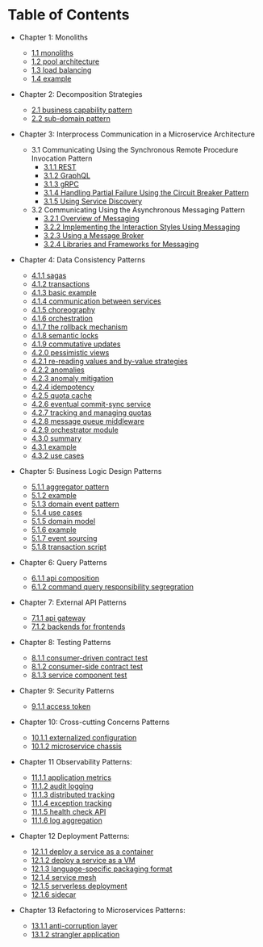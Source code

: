 # Table of Contents

- Chapter 1: Monoliths

  - [1.1 monoliths](https://github.com/xtraVanilla/ivyleaguecompsci/blob/main/CSCI_E97/1.1.md)
  - [1.2 pool architecture](https://github.com/xtraVanilla/ivyleaguecompsci/blob/main/CSCI_E97/1.2.md)
  - [1.3 load balancing](https://github.com/xtraVanilla/ivyleaguecompsci/blob/main/CSCI_E97/1.3.md)
  - [1.4 example](https://github.com/xtraVanilla/ivyleaguecompsci/blob/main/CSCI_E97/1.4.md)

- Chapter 2: Decomposition Strategies

  - [2.1 business capability pattern](https://github.com/xtraVanilla/ivyleaguecompsci/blob/main/CSCI_E97/2.1.md)
  - [2.2 sub-domain pattern](https://github.com/xtraVanilla/ivyleaguecompsci/blob/main/CSCI_E97/2.2.md)

- Chapter 3: Interprocess Communication in a Microservice Architecture

  - 3.1 Communicating Using the Synchronous Remote Procedure Invocation Pattern
    - [3.1.1 REST](https://github.com/xtraVanilla/ivyleaguecompsci/blob/main/CSCI_E97/3.1.1.md)
    - [3.1.2 GraphQL](https://github.com/xtraVanilla/ivyleaguecompsci/blob/main/CSCI_E97/3.1.2.md)
    - [3.1.3 gRPC](https://github.com/xtraVanilla/ivyleaguecompsci/blob/main/CSCI_E97/3.1.3.md)
    - [3.1.4 Handling Partial Failure Using the Circuit Breaker Pattern](https://github.com/xtraVanilla/ivyleaguecompsci/blob/main/CSCI_E97/3.1.4.md)
    - [3.1.5 Using Service Discovery](https://github.com/xtraVanilla/ivyleaguecompsci/blob/main/CSCI_E97/3.1.5.md)
  - 3.2 Communicating Using the Asynchronous Messaging Pattern
    - [3.2.1 Overview of Messaging](https://github.com/xtraVanilla/ivyleaguecompsci/blob/main/CSCI_E97/3.2.1.md)
    - [3.2.2 Implementing the Interaction Styles Using Messaging](https://github.com/xtraVanilla/ivyleaguecompsci/blob/main/CSCI_E97/3.2.2.md)
    - [3.2.3 Using a Message Broker](https://github.com/xtraVanilla/ivyleaguecompsci/blob/main/CSCI_E97/3.2.3.md)
    - [3.2.4 Libraries and Frameworks for Messaging](https://github.com/xtraVanilla/ivyleaguecompsci/blob/main/CSCI_E97/3.2.4.md)

- Chapter 4: Data Consistency Patterns

  - [4.1.1 sagas](https://github.com/xtraVanilla/ivyleaguecompsci/blob/main/CSCI_E97/4.1.1.md)
  - [4.1.2 transactions](https://github.com/xtraVanilla/ivyleaguecompsci/blob/main/CSCI_E97/4.1.2.md)
  - [4.1.3 basic example](https://github.com/xtraVanilla/ivyleaguecompsci/blob/main/CSCI_E97/4.1.3.md)
  - [4.1.4 communication between services](https://github.com/xtraVanilla/ivyleaguecompsci/blob/main/CSCI_E97/4.1.4.md)
  - [4.1.5 choreography](https://github.com/xtraVanilla/ivyleaguecompsci/blob/main/CSCI_E97/4.1.5.md)
  - [4.1.6 orchestration](https://github.com/xtraVanilla/ivyleaguecompsci/blob/main/CSCI_E97/4.1.6.md)
  - [4.1.7 the rollback mechanism](https://github.com/xtraVanilla/ivyleaguecompsci/blob/main/CSCI_E97/4.1.7.md)
  - [4.1.8 semantic locks](https://github.com/xtraVanilla/ivyleaguecompsci/blob/main/CSCI_E97/4.1.8.md)
  - [4.1.9 commutative updates](https://github.com/xtraVanilla/ivyleaguecompsci/blob/main/CSCI_E97/4.1.9.md)
  - [4.2.0 pessimistic views](https://github.com/xtraVanilla/ivyleaguecompsci/blob/main/CSCI_E97/4.2.0.md)
  - [4.2.1 re-reading values and by-value strategies](https://github.com/xtraVanilla/ivyleaguecompsci/blob/main/CSCI_E97/4.2.1.md)
  - [4.2.2 anomalies](https://github.com/xtraVanilla/ivyleaguecompsci/blob/main/CSCI_E97/4.2.2.md)
  - [4.2.3 anomaly mitigation](https://github.com/xtraVanilla/ivyleaguecompsci/blob/main/CSCI_E97/4.2.3.md)
  - [4.2.4 idempotency](https://github.com/xtraVanilla/ivyleaguecompsci/blob/main/CSCI_E97/4.2.4.md)
  - [4.2.5 quota cache](https://github.com/xtraVanilla/ivyleaguecompsci/blob/main/CSCI_E97/4.2.5.md)
  - [4.2.6 eventual commit-sync service](https://github.com/xtraVanilla/ivyleaguecompsci/blob/main/CSCI_E97/4.2.6.md)
  - [4.2.7 tracking and managing quotas](https://github.com/xtraVanilla/ivyleaguecompsci/blob/main/CSCI_E97/4.2.7.md)
  - [4.2.8 message queue middleware](https://github.com/xtraVanilla/ivyleaguecompsci/blob/main/CSCI_E97/4.2.8.md)
  - [4.2.9 orchestrator module](https://github.com/xtraVanilla/ivyleaguecompsci/blob/main/CSCI_E97/4.2.9.md)
  - [4.3.0 summary](https://github.com/xtraVanilla/ivyleaguecompsci/blob/main/CSCI_E97/4.3.0.md)
  - [4.3.1 example](https://github.com/xtraVanilla/ivyleaguecompsci/blob/main/CSCI_E97/4.3.1.md)
  - [4.3.2 use cases](https://github.com/xtraVanilla/ivyleaguecompsci/blob/main/CSCI_E97/4.3.2.md)

- Chapter 5: Business Logic Design Patterns

  - [5.1.1 aggregator pattern](https://github.com/xtraVanilla/ivyleaguecompsci/blob/main/CSCI_E97/5.1.1.md)
  - [5.1.2 example](https://github.com/xtraVanilla/ivyleaguecompsci/blob/main/CSCI_E97/5.1.2.md)
  - [5.1.3 domain event pattern](https://github.com/xtraVanilla/ivyleaguecompsci/blob/main/CSCI_E97/5.1.3.md)
  - [5.1.4 use cases](https://github.com/xtraVanilla/ivyleaguecompsci/blob/main/CSCI_E97/5.1.4.md)
  - [5.1.5 domain model](https://github.com/xtraVanilla/ivyleaguecompsci/blob/main/CSCI_E97/5.1.5.md)
  - [5.1.6 example](https://github.com/xtraVanilla/ivyleaguecompsci/blob/main/CSCI_E97/5.1.6.md)
  - [5.1.7 event sourcing](https://github.com/xtraVanilla/ivyleaguecompsci/blob/main/CSCI_E97/5.1.7.md)
  - [5.1.8 transaction script](https://github.com/xtraVanilla/ivyleaguecompsci/blob/main/CSCI_E97/5.1.8.md)

- Chapter 6: Query Patterns

  - [6.1.1 api composition](https://github.com/xtraVanilla/ivyleaguecompsci/blob/main/CSCI_E97/6.1.1.md)
  - [6.1.2 command query responsibility segregration](https://github.com/xtraVanilla/ivyleaguecompsci/blob/main/CSCI_E97/6.1.2.md)

- Chapter 7: External API Patterns

  - [7.1.1 api gateway](https://github.com/xtraVanilla/ivyleaguecompsci/blob/main/CSCI_E97/7.1.1.md)
  - [7.1.2 backends for frontends](https://github.com/xtraVanilla/ivyleaguecompsci/blob/main/CSCI_E97/7.1.2.md)

- Chapter 8: Testing Patterns

  - [8.1.1 consumer-driven contract test](https://github.com/xtraVanilla/ivyleaguecompsci/blob/main/CSCI_E97/8.1.1.md)
  - [8.1.2 consumer-side contract test](https://github.com/xtraVanilla/ivyleaguecompsci/blob/main/CSCI_E97/8.1.2.md)
  - [8.1.3 service component test](https://github.com/xtraVanilla/ivyleaguecompsci/blob/main/CSCI_E97/8.1.3.md)

- Chapter 9: Security Patterns

  - [9.1.1 access token](https://github.com/xtraVanilla/ivyleaguecompsci/blob/main/CSCI_E97/9.1.1.md)

- Chapter 10: Cross-cutting Concerns Patterns

  - [10.1.1 externalized configuration](https://github.com/xtraVanilla/ivyleaguecompsci/blob/main/CSCI_E97/10.1.1.md)
  - [10.1.2 microservice chassis](https://github.com/xtraVanilla/ivyleaguecompsci/blob/main/CSCI_E97/10.1.2.md)

- Chapter 11 Observability Patterns:

  - [11.1.1 application metrics](https://github.com/xtraVanilla/ivyleaguecompsci/blob/main/CSCI_E97/11.1.1.md)
  - [11.1.2 audit logging](https://github.com/xtraVanilla/ivyleaguecompsci/blob/main/CSCI_E97/11.1.2.md)
  - [11.1.3 distributed tracking](https://github.com/xtraVanilla/ivyleaguecompsci/blob/main/CSCI_E97/11.1.3.md)
  - [11.1.4 exception tracking](https://github.com/xtraVanilla/ivyleaguecompsci/blob/main/CSCI_E97/11.1.4.md)
  - [11.1.5 health check API](https://github.com/xtraVanilla/ivyleaguecompsci/blob/main/CSCI_E97/11.1.5.md)
  - [11.1.6 log aggregation](https://github.com/xtraVanilla/ivyleaguecompsci/blob/main/CSCI_E97/11.1.6.md)

- Chapter 12 Deployment Patterns:

  - [12.1.1 deploy a service as a container](https://github.com/xtraVanilla/ivyleaguecompsci/blob/main/CSCI_E97/12.1.1.md)
  - [12.1.2 deploy a service as a VM](https://github.com/xtraVanilla/ivyleaguecompsci/blob/main/CSCI_E97/12.1.2.md)
  - [12.1.3 language-specific packaging format](https://github.com/xtraVanilla/ivyleaguecompsci/blob/main/CSCI_E97/12.1.3.md)
  - [12.1.4 service mesh](https://github.com/xtraVanilla/ivyleaguecompsci/blob/main/CSCI_E97/12.1.4.md)
  - [12.1.5 serverless deployment](https://github.com/xtraVanilla/ivyleaguecompsci/blob/main/CSCI_E97/12.1.5.md)
  - [12.1.6 sidecar](https://github.com/xtraVanilla/ivyleaguecompsci/blob/main/CSCI_E97/12.1.6.md)

- Chapter 13 Refactoring to Microservices Patterns:
  - [13.1.1 anti-corruption layer](https://github.com/xtraVanilla/ivyleaguecompsci/blob/main/CSCI_E97/13.1.1.md)
  - [13.1.2 strangler application](https://github.com/xtraVanilla/ivyleaguecompsci/blob/main/CSCI_E97/13.1.2.md)
